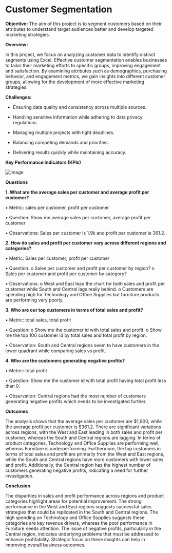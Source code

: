 # Customer   Segmentation



**Objective:**
The aim of this project is to segment customers based on their attributes to understand target audiences better and develop targeted marketing strategies.

**Overview:**

In this project, we focus on analyzing customer data to identify distinct segments using Excel. Effective customer segmentation enables businesses to tailor their marketing efforts to specific groups, improving engagement and satisfaction. By examining attributes such as demographics, purchasing behavior, and engagement metrics, we gain insights into different customer groups, allowing for the development of more effective marketing strategies.

**Challenges:**

- Ensuring data quality and consistency across multiple sources.
  
- Handling sensitive information while adhering to data privacy regulations.
  
- Managing multiple projects with tight deadlines.
  
- Balancing competing demands and priorities.
  
- Delivering results quickly while maintaining accuracy.







**Key Performance Indicators (KPIs)**

![image](https://github.com/user-attachments/assets/42313070-22f6-423d-b856-f324a23ef09f)




**Questions**


**1.	What are the average sales per customer and average profit per customer?**

•	Metric: sales per customer, profit per customer


•	Question: Show me average sales per customer, average profit per customer


•	Observations: Sales per customer is 1.9k and profit per customer is 361.2.


**2.	How do sales and profit per customer vary across different regions and categories?**

•	Metric: Sales per customer, profit per customer


•	Question: 
o	Sales per customer and profit per customer by region?
o	Sales per customer and profit per customer by category?


•	Observations: 
o	West and East lead the chart for both sales and profit per customer while South and Central lags really behind. 
o	Customers are spending high for Technology and Office Supplies but furniture products are performing very poorly.

**3.	Who are our top customers in terms of total sales and profit?**

•	Metric: total sales, total profit


•	Question: 
o	Show me the customer id with total sales and profit.
o	Show me the top 100 customer id by total sales and total profit by region.


•	Observation: South and Central regions seem to have customers in the lower quadrant while comparing sales vs profit.


**4.	Who are the customers generating negative profits?**

•	Metric: total profit


•	Question: 	Show me the customer id with total profit having total profit less than 0.


•	Observation: Central regions had the most number of customers generating negative profits which needs to be investigated further.




**Outcomes**

The analysis shows that the average sales per customer are $1,900, while the average profit per customer is $361.2. There are significant variations across regions, with the West and East leading in both sales and profit per customer, whereas the South and Central regions are lagging. In terms of product categories, Technology and Office Supplies are performing well, whereas Furniture is underperforming. Furthermore, the top customers in terms of total sales and profit are primarily from the West and East regions, while the South and Central regions have more customers with lower sales and profit. Additionally, the Central region has the highest number of customers generating negative profits, indicating a need for further investigation.



**Conclusion**

The disparities in sales and profit performance across regions and product categories highlight areas for potential improvement. The strong performance in the West and East regions suggests successful sales strategies that could be replicated in the South and Central regions. The high spending on Technology and Office Supplies suggests these categories are key revenue drivers, whereas the poor performance in Furniture needs attention. The issue of negative profits, particularly in the Central region, indicates underlying problems that must be addressed to enhance profitability. Strategic focus on these insights can help in improving overall business outcomes.


